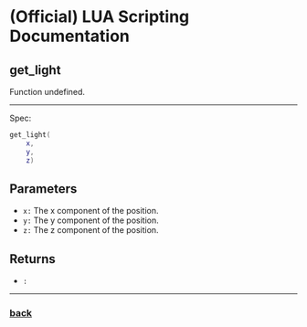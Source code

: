 
# (Official) LUA Scripting Documentation

## get_light

Function undefined.

___

Spec:

```lua
get_light(
	x,
	y,
	z)
```

## Parameters

- `x:` The x component of the position.
- `y:` The y component of the position.
- `z:` The z component of the position.

## Returns

- `:` 

___

### [back](../other)
